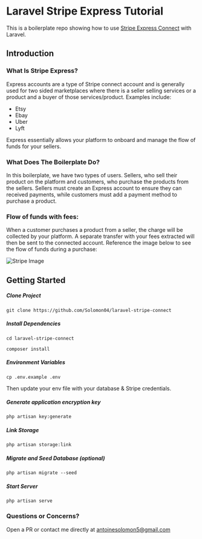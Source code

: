 # Laravel Stripe Express Tutorial
This is a boilerplate repo showing how to use <a href='https://stripe.com/docs/connect/express-accounts'>Stripe Express Connect</a> with Laravel. 

## Introduction
### What Is Stripe Express?
Express accounts are a type of Stripe connect account and is generally used for two sided marketplaces where there is a seller selling services or a product and a buyer of those services/product. Examples include:
- Etsy
- Ebay
- Uber
- Lyft

Express essentially allows your platform to onboard and manage the flow of funds for your sellers. 

### What Does The Boilerplate Do?
In this boilerplate, we have two types of users. Sellers, who sell their product on the platform and customers, who purchase the products from the sellers. Sellers must create an Express account to ensure they can received payments, while customers must add a payment method to purchase a product. 

### Flow of funds with fees:
When a customer purchases a product from a seller, the charge will be collected by your platform. A separate transfer with your fees extracted will then be sent to the connected account. Reference the image below to see the flow of funds during a purchase:

![Stripe Image](https://stripe.com/img/docs/connect/charges_transfers.png "Flow of Funds")

## Getting Started

##### Clone Project
`git clone https://github.com/Solomon04/laravel-stripe-connect`

##### Install Dependencies
`cd laravel-stripe-connect`

`composer install`

##### Environment Variables
`cp .env.example .env`

Then update your env file with your database & Stripe credentials.

##### Generate application encryption key
`php artisan key:generate`

##### Link Storage
`php artisan storage:link`

##### Migrate and Seed Database (optional)
`php artisan migrate --seed`

##### Start Server
`php artisan serve`

### Questions or Concerns? 
Open a PR or contact me directly at antoinesolomon5@gmail.com